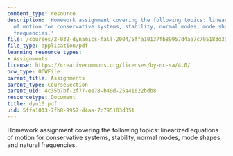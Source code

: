 ```yaml
---
content_type: resource
description: 'Homework assignment covering the following topics: linearized equations
  of motion for conservative systems, stability, normal modes, mode shapes, and natural
  frequencies.'
file: /courses/2-032-dynamics-fall-2004/5ffa10137fb89957d4aa7c795183d351_dyn10.pdf
file_type: application/pdf
learning_resource_types:
- Assignments
license: https://creativecommons.org/licenses/by-nc-sa/4.0/
ocw_type: OCWFile
parent_title: Assignments
parent_type: CourseSection
parent_uid: 4c35b7bf-2f77-ee78-b40d-25a41622bdb8
resourcetype: Document
title: dyn10.pdf
uid: 5ffa1013-7fb8-9957-d4aa-7c795183d351
---
```

Homework assignment covering the following topics: linearized equations of motion for conservative systems, stability, normal modes, mode shapes, and natural frequencies.